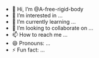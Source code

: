 - 👋 Hi, I’m @A-free-rigid-body
- 👀 I’m interested in ...
- 🌱 I’m currently learning ...
- 💞️ I’m looking to collaborate on ...
- 📫 How to reach me ...
- 😄 Pronouns: ...
- ⚡ Fun fact: ...

<!---
A-free-rigid-body/A-free-rigid-body is a ✨ special ✨ repository because its `README.md` (this file) appears on your GitHub profile.
You can click the Preview link to take a look at your changes.
--->
